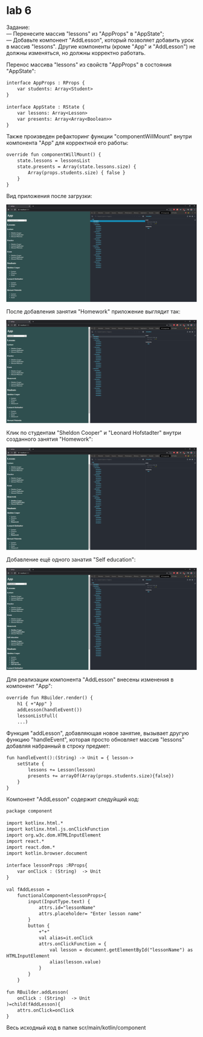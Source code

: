 # lab 6
Задание:\
    — Перенесите массив "lessons" из "AppProps" в "AppState";\
    — Добавьте компонент "AddLesson", который позволяет добавить урок в массив "lessons". 
    Другие компоненты (кроме "App" и "AddLesson") не должны изменяться, но должны корректно работать.

Перенос массива "lessons" из свойств "AppProps" в состояния "AppState":

    interface AppProps : RProps {
        var students: Array<Student>
    }

    interface AppState : RState {
        var lessons: Array<Lesson>
        var presents: Array<Array<Boolean>>
    }

Также произведен рефакторинг функции "componentWillMount" внутри компонента "App" для корректной его работы:

    override fun componentWillMount() {
        state.lessons = lessonsList
        state.presents = Array(state.lessons.size) {
            Array(props.students.size) { false }
        }
    }
    
Вид приложения после загрузки:

![](https://github.com/mementomorri/Kotlin-Frontend/blob/lab6/screenshots/onLoad.PNG)

После добавления занятия "Homework" приложение выглядит так:

![](https://github.com/mementomorri/Kotlin-Frontend/blob/lab6/screenshots/newElement.PNG)

Клик по студентам "Sheldon Cooper" и "Leonard Hofstadter" внутри созданного занятия "Homework":

![](https://github.com/mementomorri/Kotlin-Frontend/blob/lab6/screenshots/onClick.PNG)

Добавление ещё одного занатия "Self education":

![](https://github.com/mementomorri/Kotlin-Frontend/blob/lab6/screenshots/anotherElement.PNG)

Для реализации компонента "AddLesson" внесены изменения в компонент "App":

    override fun RBuilder.render() {
        h1 { +"App" }
        addLesson(handleEvent())
        lessonListFull(
        ...)
        
Функция "addLesson", добавляющая новое занятие, вызывает другую функцию "handleEvent", 
которая просто обновляет массив "lessons" добавляя набранный в строку предмет:

    fun handleEvent():(String) -> Unit = { lesson->
        setState {
            lessons += Lesson(lesson)
            presents += arrayOf(Array(props.students.size){false})
        }
    }
    
Компонент "AddLesson" содержит следуйщий код:

    package component

    import kotlinx.html.*
    import kotlinx.html.js.onClickFunction
    import org.w3c.dom.HTMLInputElement
    import react.*
    import react.dom.*
    import kotlin.browser.document

    interface lessonProps :RProps{
        var onClick : (String)  -> Unit
    }

    val fAddLesson =
        functionalComponent<lessonProps>{
            input(InputType.text) {
                attrs.id="lessonName"
                attrs.placeholder= "Enter lesson name"
            }
            button {
                +"+"
                val alias=it.onClick
                attrs.onClickFunction = {
                    val lesson = document.getElementById("lessonName") as HTMLInputElement
                    alias(lesson.value)
                }
            }
        }

    fun RBuilder.addLesson(
        onClick : (String)  -> Unit
    )=child(fAddLesson){
        attrs.onClick=onClick
    }
    
Весь исходный код в папке scr/main/kotlin/component
